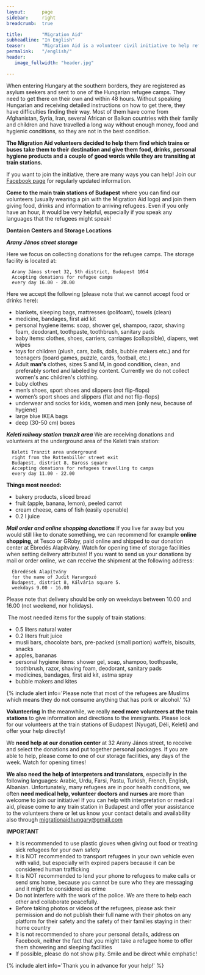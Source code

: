 ```yaml
---
layout:      page
sidebar:     right
breadcrumb:  true

title:       "Migration Aid"
subheadline: "In English"
teaser:      "Migration Aid is a volunteer civil initiative to help refugees arriving to Hungary reach their assigned refugee camps. "
permalink:   "/english/"
header:
   image_fullwidth: "header.jpg"

---
```


When entering Hungary at the southern borders, they are registered as asylum seekers and sent to one of the Hungarian refugee camps. They need to get there on their own and within 48 hours. Without speaking Hungarian and receiving detailed instructions on how to get there, they have difficulties finding their way. Most of them have come from Afghanistan, Syria, Iran, several African or Balkan countries with their family and children and have travelled a long way without enough money, food and hygienic conditions, so they are not in the best condition.

**The Migration Aid volunteers decided to help them find which trains or buses take them to their destination and give them food, drinks, personal hygiene products and a couple of good words while they are transiting at train stations.**

If you want to join the initiative, there are many ways you can help! Join our [Facebook page](https://www.facebook.com/migrationaidhungary) for regularly updated information.

**Come to the main train stations of Budapest** where you can find our volunteers (usually wearing a pin with the Migration Aid logo) and join them giving food, drinks and information to arriving refugees. Even if you only have an hour, it would be very helpful, especially if you speak any languages that the refugees might speak!

**Dontaion Centers and Storage Locations**

***Arany János street storage***

Here we focus on collecting donations for the refugee camps. The storage facility is located at:

      Arany János street 32, 5th district, Budapest 1054
      Accepting donations for refugee camps
      every day 16.00 - 20.00


<!-- <iframe src="https://www.google.com/maps/embed?pb=!1m18!1m12!1m3!1d2695.352087543368!2d19.053386!3d47.502534!2m3!1f0!2f0!3f0!3m2!1i1024!2i768!4f13.1!3m3!1m2!1s0x4741dc14ca087bed%3A0xd29042512db8ff08!2sArany+J%C3%A1nos+u.+32%2C+Budapest%2C+1051!5e0!3m2!1sen!2shu!4v1439208024356" width="300" height="250" frameborder="0" style="border:0" allowfullscreen></iframe>-->

Here we accept the following (please note that we cannot accept food or drinks here):

- blankets, sleeping bags, mattresses (polifoam), towels (clean) 
- medicine, bandages, first aid kit
- personal hygiene items: soap, shower gel, shampoo, razor, shaving foam, deodorant, toothpaste, toothbrush, sanitary pads
- baby items: clothes, shoes, carriers, carriages (collapsible), diapers, wet wipes 
- toys for children (plush, cars, balls, dolls, bubble makers etc.) and for teenagers (board games, puzzle, cards, football, etc.) 
- Adult **man's** clothes, sizes S and M, in good condition, clean, and preferably sorted and labeled by content. Currently we do not collect women's anc children's clothing.
- baby clothes
- men’s shoes, sport shoes and slippers (not flip-flops)
- women’s sport shoes and slippers (flat and not flip-flops)
- underwear and socks for kids, women and men (only new, because of hygiene)
- large blue IKEA bags
- deep (30-50 cm) boxes

***Keleti railway station tranzit area***
We are receiving donations and volunteers at the underground area of the Keleti train station:
      
      Keleti Tranzit area underground
      right from the Rottenbiller street exit
      Budapest, district 8, Baross square
      Accepting donations for refugees travelling to camps
      every day 11.00 - 22.00

<!--<iframe src="https://www.google.com/maps/embed?pb=!1m18!1m12!1m3!1d1347.7420789986747!2d19.081605084579945!3d47.499961616993176!2m3!1f0!2f0!3f0!3m2!1i1024!2i768!4f13.1!3m3!1m2!1s0x4741dc89ed85b587%3A0x6b75c3ede804dc7a!2zQnVkYXBlc3QsIEJhcm9zcyB0w6lyaSBhbHVsasOhcsOz!5e0!3m2!1sen!2shu!4v1439208100610" width="300" height="250" frameborder="0" style="border:0" allowfullscreen></iframe>-->

**Things most needed:**

- bakery products, sliced bread
- fruit (apple, banana, lemon), peeled carrot
- cream cheese, cans of fish (easily openable)
- 0.2 l juice 

***Mail order and online shopping donations***
If you live far away but you would still like to donate something, we can recommend for example **online shopping**, at Tesco or GRoby, paid online and shipped to our donation center at Ébredés Alapítvány. Watch for opening time of storage facilities when setting delivery attributes!
If you want to send us your donations by mail or order online, we can receive the shipment at the following address:
      
      Ébredések Alapítvány
      for the name of Judit Harangozó
      Budapest, district 8, Kálvária square 5.
      weekdays 9.00 - 16.00

Please note that delivery should be only on weekdays between 10.00 and 16.00 (not weekend, nor holidays).

 The most needed items for the supply of train stations:

- 0.5 liters natural water
- 0.2 liters fruit juice
- musli bars, chocolate bars, pre-packed (small portion) waffels, biscuits, snacks
- apples, bananas
- personal hygiene items: shower gel, soap, shampoo, toothpaste, toothbrush, razor, shaving foam, deodorant, sanitary pads
- medicines, bandages, first aid kit, astma spray
- bubble makers and kites

{% include alert info='Please note that most of the refugees are Muslims which means they do not consume anything that has pork or alcohol.' %}

**Volunteering**
In the meanwhile, we really **need more volunteers at the train stations** to give information and directions to the immigrants. Please look for our volunteers at the train stations of Budapest (Nyugati, Déli, Keleti) and offer your help directly!

We **need help at our donation center** at 32 Arany János street, to receive and select the donations and put together personal packages. If you are able to help, please come to one of our storage facilities, any days of the week. Watch for opening times!

**We also need the help of interpreters and translators**, especially in the following languages: Arabic, Urdu, Farsi, Pastu, Turkish, French, English, Albanian. Unfortunately, many refugees are in poor health conditions, we often **need medical help, volunteer doctors and nurses** are more than welcome to join our initiative! If you can help with interpretation or medical aid, please come to any train station in Budapest and offer your assistance to the volunteers there or let us know your contact details and availability also through migrationaidhungary@gmail.com

**IMPORTANT**

- It is recommended to use plastic gloves when giving out food or treating sick refugees for your own safety
- It is NOT recommended to transport refugees in your own vehicle even with valid, but especially with expired papers because it can be considered human trafficking
- It is NOT recommended to lend your phone to refugees to make calls or send sms home, because you cannot be sure who they are messaging and it might be considered as crime
- Do not interfere with the work of the police. We are there to help each other and collaborate peacefully.
- Before taking photos or videos of the refugees, please ask their permission and do not publish their full name with their photos on any platform for their safety and the safety of their families staying in their home country
- It is not recommended to share your personal details, address on Facebook, neither the fact that you might take a refugee home to offer them showering and sleeping facilities
- If possible, please do not show pity. Smile and be direct while emphatic!

{% include alert info='Thank you in advance for your help!' %}
